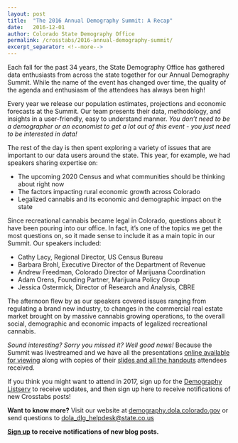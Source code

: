 ```yaml
---
layout: post
title:  "The 2016 Annual Demography Summit: A Recap"
date:   2016-12-01
author: Colorado State Demography Office
permalink: /crosstabs/2016-annual-demography-summit/
excerpt_separator: <!--more-->
---
```


Each fall for the past 34 years, the State Demography Office has gathered data enthusiasts from across the state together for our Annual Demography Summit. While the name of the event has changed over time, the quality of the agenda and enthusiasm of the attendees has always been high!


Every year we release our population estimates, projections and economic forecasts at the Summit. Our team presents their data, methodology, and insights in a user-friendly, easy to understand manner. _You don’t need to be a demographer or an economist to get a lot out of this event - you just need to be interested in data!_


The rest of the day is then spent exploring a variety of issues that are important to our data users around the state. This year, for example, we had speakers sharing expertise on:

* The upcoming 2020 Census and what communities should be thinking about right now
* The factors impacting rural economic growth across Colorado
* Legalized cannabis and its economic and demographic impact on the state


Since recreational cannabis became legal in Colorado, questions about it have been pouring into our office. In fact, it’s one of the topics we get the most questions on, so it made sense to include it as a main topic in our Summit. Our speakers included:


* Cathy Lacy, Regional Director, US Census Bureau
* Barbara Brohl, Executive Director of the Department of Revenue 
* Andrew Freedman, Colorado Director of Marijuana Coordination 
* Adam Orens, Founding Partner, Marijuana Policy Group
* Jessica Ostermick, Director of Research and Analysis, CBRE


The afternoon flew by as our speakers covered issues ranging from regulating a brand new industry, to changes in the commercial real estate market brought on by massive cannabis growing operations, to the overall social, demographic and economic impacts of legalized recreational cannabis.


_Sound interesting? Sorry you missed it? Well good news!_ Because the Summit was livestreamed and we have all the presentations [online available for viewing](https://demography.dola.colorado.gov/demography/annual-demography-summit-2016/) along with copies of their [slides and all the handouts](https://demography.dola.colorado.gov/demography/publications-and-presentations/#publications-and-presentations) attendees received.


If you think you might want to attend in 2017, sign up for the [Demography Listserv](http://colorado.us13.list-manage.com/subscribe?u=542afe896a1951030a7772c33&id=89fa6d3fd5) to receive updates, and then sign up here to receive notifications of new Crosstabs posts! 


**Want to know more?** Visit our website at [demography.dola.colorado.gov](http://demography.dola.colorado.gov) or send questions to [dola_dlg_helpdesk@state.co.us](mailto:dola_dlg_helpdesk@state.co.us)


**[Sign up](http://colorado.us13.list-manage.com/subscribe?u=542afe896a1951030a7772c33&id=e6ff0b17bc) to receive notifications of new blog posts.**
